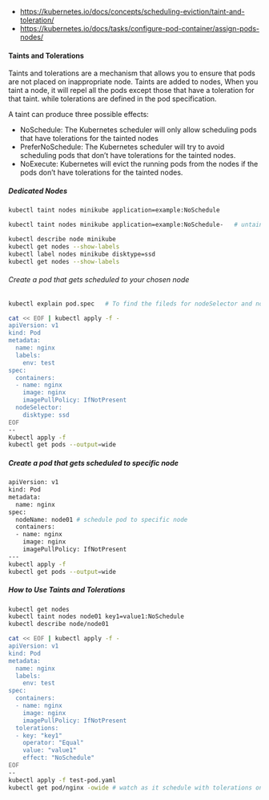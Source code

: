 - https://kubernetes.io/docs/concepts/scheduling-eviction/taint-and-toleration/
- https://kubernetes.io/docs/tasks/configure-pod-container/assign-pods-nodes/

#### Taints and Tolerations
Taints and tolerations are a mechanism that allows you to ensure that pods are not placed on inappropriate node.
Taints are added to nodes, When you taint a node, it will repel all the pods except those that have a toleration for that taint.
while tolerations are defined in the pod specification.

A taint can produce three possible effects:
- NoSchedule: The Kubernetes scheduler will only allow scheduling pods that have tolerations for the tainted nodes
- PreferNoSchedule: The Kubernetes scheduler will try to avoid scheduling pods that don’t have tolerations for the tainted nodes.
- NoExecute: Kubernetes will evict the running pods from the nodes if the pods don’t have tolerations for the tainted nodes.

##### Dedicated Nodes
``````sh
kubectl taint nodes minikube application=example:NoSchedule

kubectl taint nodes minikube application=example:NoSchedule-   # untaint node
``````
``````sh
kubectl describe node minikube
kubectl get nodes --show-labels
kubectl label nodes minikube disktype=ssd
kubectl get nodes --show-labels

``````
###### Create a pod that gets scheduled to your chosen node
``````sh
kubectl explain pod.spec   # To find the fileds for nodeSelector and nodeName

cat << EOF | kubectl apply -f -
apiVersion: v1
kind: Pod
metadata:
  name: nginx
  labels:
    env: test
spec:
  containers:
  - name: nginx
    image: nginx
    imagePullPolicy: IfNotPresent
  nodeSelector:
    disktype: ssd
EOF
--
Kubectl apply -f 
kubectl get pods --output=wide
``````
##### Create a pod that gets scheduled to specific node
``````sh
apiVersion: v1
kind: Pod
metadata:
  name: nginx
spec:
  nodeName: node01 # schedule pod to specific node
  containers:
  - name: nginx
    image: nginx
    imagePullPolicy: IfNotPresent
---
kubectl apply -f
kubectl get pods --output=wide
``````
##### How to Use Taints and Tolerations
``````sh
kubectl get nodes
kubectl taint nodes node01 key1=value1:NoSchedule
kubectl describe node/node01
``````

``````sh
cat << EOF | kubectl apply -f -
apiVersion: v1
kind: Pod
metadata:
  name: nginx
  labels:
    env: test
spec:
  containers:
  - name: nginx
    image: nginx
    imagePullPolicy: IfNotPresent
  tolerations:
  - key: "key1"
    operator: "Equal"
    value: "value1"
    effect: "NoSchedule"
EOF
--
kubectl apply -f test-pod.yaml
kubectl get pod/nginx -owide # watch as it schedule with tolerations on the dedicated pod
``````
